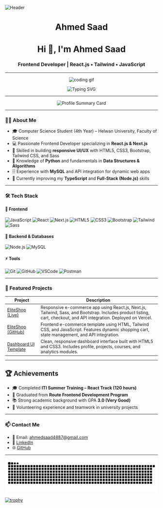 ![Header](https://capsule-render.vercel.app/api?type=waving&color=gradient&height=100&section=header)

<h1 align='center' font='bold'>Ahmed Saad</h1>
<h1 align="center">Hi 👋, I'm Ahmed Saad</h1>
<h3 align="center">Frontend Developer | React.js • Tailwind • JavaScript</h3>

---

<p align="center">
  <img src="https://media.giphy.com/media/LMcB8XospGZO8UQq87/giphy.gif" width="500" alt="coding gif"/>
</p>

<p align="center">
  <img src="https://readme-typing-svg.demolab.com?font=Fira+Code&weight=500&size=22&pause=1000&color=00C2FF&center=true&vCenter=true&width=500&lines=Frontend+Developer;React.js+Specialist;Tailwind+%26+Sass+Styling;Clean+Code+Enthusiast" alt="Typing SVG" />
</p>

---

<p align="center">
  <img src="https://github-profile-summary-cards.vercel.app/api/cards/profile-details?username=Saadawi1&theme=github_dark" alt="Profile Summary Card"/>
</p>

---

### 👨‍💻 About Me
- 🎓 Computer Science Student (4th Year) – Helwan University, Faculty of Science  
- 💻 Passionate Frontend Developer specializing in **React.js & Next.js**  
- 🎨 Skilled in building **responsive UI/UX** with HTML5, CSS3, Bootstrap, Tailwind CSS, and Sass  
- 🐍 Knowledge of **Python** and fundamentals in **Data Structures & Algorithms**  
- 🗄️ Experience with **MySQL** and API integration for dynamic web apps  
- 🌱 Currently improving my **TypeScript** and **Full-Stack (Node.js)** skills  

---

### 🛠️ Tech Stack

#### 🚀 Frontend
![JavaScript](https://img.shields.io/badge/-JavaScript-F7DF1E?style=flat&logo=javascript&logoColor=black)
![React](https://img.shields.io/badge/-React-61DAFB?style=flat&logo=react&logoColor=black)
![Next.js](https://img.shields.io/badge/-Next.js-000000?style=flat&logo=nextdotjs&logoColor=white)
![HTML5](https://img.shields.io/badge/-HTML5-E34F26?style=flat&logo=html5&logoColor=white)
![CSS3](https://img.shields.io/badge/-CSS3-1572B6?style=flat&logo=css3&logoColor=white)
![Bootstrap](https://img.shields.io/badge/-Bootstrap-7952B3?style=flat&logo=bootstrap&logoColor=white)
![Tailwind](https://img.shields.io/badge/-TailwindCSS-06B6D4?style=flat&logo=tailwindcss&logoColor=white)
![Sass](https://img.shields.io/badge/-Sass-CC6699?style=flat&logo=sass&logoColor=white)

#### 🔧 Backend & Databases
![Node.js](https://img.shields.io/badge/-Node.js-339933?style=flat&logo=node.js&logoColor=white)
![MySQL](https://img.shields.io/badge/-MySQL-4479A1?style=flat&logo=mysql&logoColor=white)

#### ⚡ Tools
![Git](https://img.shields.io/badge/-Git-F05032?style=flat&logo=git&logoColor=white)
![GitHub](https://img.shields.io/badge/-GitHub-181717?style=flat&logo=github&logoColor=white)
![VSCode](https://img.shields.io/badge/-VSCode-007ACC?style=flat&logo=visualstudiocode&logoColor=white)
![Postman](https://img.shields.io/badge/-Postman-FF6C37?style=flat&logo=postman&logoColor=white)

---

### 💼 Featured Projects

| Project | Description |
|---------|-------------|
| [EliteShop (Live)](https://elite-shop-react.vercel.app/) | Responsive e-commerce app using React.js, Next.js, Tailwind, Sass, and Bootstrap. Includes product listing, cart, checkout, and API integration. Deployed on Vercel. |
| [EliteShop (GitHub)](https://saadawi1.github.io/Ecommerce-Shop/) | Frontend e-commerce template using HTML, Tailwind CSS, and JavaScript. Features dynamic shopping cart, state management, and API integration. |
| [Dashboard UI Template](https://saadawi1.github.io/Html_and_Css_template_four/) | Clean, responsive dashboard interface built with HTML5 and CSS3. Includes profile, projects, courses, and analytics modules. |

---

## 🏆 Achievements
- 🎓 Completed **ITI Summer Training – React Track (120 hours)**  
- 🚀 Graduated from **Route Frontend Development Program**  
- 📚 Strong academic background with GPA **3.0 (Very Good)**  
- 🤝 Volunteering experience and teamwork in university projects  

---

### 📫 Contact Me
- 📧 Email: [ahmedsaad4887@gmail.com](mailto:ahmedsaad4887@gmail.com)  
- 💼 [LinkedIn](https://www.linkedin.com/in/ahmed-saad-813303293)  
- 🌐 [GitHub](https://github.com/Saadawi1)  

---

![Snake animation](https://raw.githubusercontent.com/romanyn36/romanyn36/output/snake.svg)

[![trophy](https://github-profile-trophy.vercel.app/?username=Saadawi1&theme=darkhub&title=Repositories,Commits,Followers,Experience)](https://github.com/ryo-ma/github-profile-trophy)
